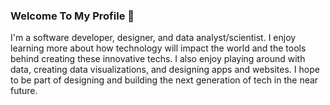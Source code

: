 ### Welcome To My Profile 👋

I'm a software developer, designer, and data analyst/scientist. I enjoy learning more about how technology will impact the world and the tools behind creating these innovative techs. I also enjoy playing around with data, creating data visualizations, and designing apps and websites. I hope to be part of designing and building the next generation of tech in the near future.

